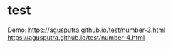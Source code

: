 # test

Demo:
https://agusputra.github.io/test/number-3.html
https://agusputra.github.io/test/number-4.html
